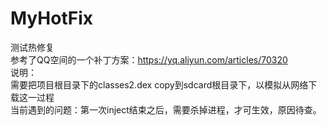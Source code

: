 # MyHotFix</br>
测试热修复</br>
参考了QQ空间的一个补丁方案：https://yq.aliyun.com/articles/70320</br>
说明：</br>
需要把项目根目录下的classes2.dex copy到sdcard根目录下，以模拟从网络下载这一过程</br>
当前遇到的问题：第一次inject结束之后，需要杀掉进程，才可生效，原因待查。</br>
